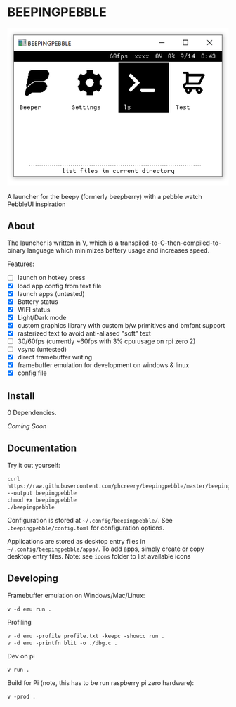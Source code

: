 # BEEPINGPEBBLE

![Screenshot](doc/image-2.png)

A launcher for the beepy (formerly beepberry) with a pebble watch PebbleUI inspiration

## About

The launcher is written in V, which is a transpiled-to-C-then-compiled-to-binary language which minimizes battery usage and increases speed.

Features:

- [ ] launch on hotkey press
- [x] load app config from text file
- [x] launch apps (untested)
- [x] Battery status
- [x] WIFI status
- [x] Light/Dark mode
- [x] custom graphics library with custom b/w primitives and bmfont support
- [x] rasterized text to avoid anti-aliased "soft" text
- [ ] 30/60fps (currently ~60fps with 3% cpu usage on rpi zero 2)
- [ ] vsync (untested)
- [x] direct framebuffer writing
- [x] framebuffer emulation for development on windows & linux
- [x] config file

## Install

0 Dependencies.

_Coming Soon_

## Documentation

Try it out yourself:

```
curl https://raw.githubusercontent.com/phcreery/beepingpebble/master/beepingpebble --output beepingpebble
chmod +x beepingpebble
./beepingpebble
```

Configuration is stored at `~/.config/beepingpebble/`. See `.beepingpebble/config.toml` for configuration options.

Applications are stored as desktop entry files in `~/.config/beepingpebble/apps/`. To add apps, simply create or copy desktop entry files. Note: see `icons` folder to list available icons

## Developing

Framebuffer emulation on Windows/Mac/Linux:

```
v -d emu run .
```

Profiling

```
v -d emu -profile profile.txt -keepc -showcc run .
v -d emu -printfn blit -o ./dbg.c .
```

Dev on pi

```
v run .
```

Build for Pi (note, this has to be run raspberry pi zero hardware):

```
v -prod .
```
